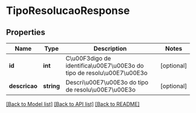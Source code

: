 # TipoResolucaoResponse

## Properties
Name | Type | Description | Notes
------------ | ------------- | ------------- | -------------
**id** | **int** | C\u00F3digo de identifica\u00E7\u00E3o do tipo de resolu\u00E7\u00E3o | [optional] 
**descricao** | **string** | Descri\u00E7\u00E3o do tipo de resolu\u00E7\u00E3o | [optional] 

[[Back to Model list]](../README.md#documentation-for-models) [[Back to API list]](../README.md#documentation-for-api-endpoints) [[Back to README]](../README.md)


